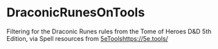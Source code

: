 # DraconicRunesOnTools
Filtering for the Draconic Runes rules from the Tome of Heroes D&D 5th Edition, via Spell resources from [5eTools](https://5e.tools/)https://5e.tools/
